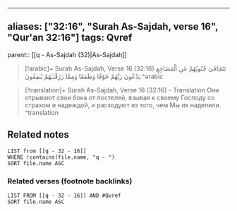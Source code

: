 
---
aliases: ["32:16", "Surah As-Sajdah, verse 16", "Qur'an 32:16"]
tags: Qvref
---

parent:: [[q - As-Sajdah (32)|As-Sajdah]]

> [!arabic]+ Surah As-Sajdah, Verse 16 (32:16)
> <span class="quran-arabic">تَتَجَافَىٰ جُنُوبُهُمْ عَنِ ٱلْمَضَاجِعِ يَدْعُونَ رَبَّهُمْ خَوْفًا وَطَمَعًا وَمِمَّا رَزَقْنَـٰهُمْ يُنفِقُونَ</span>
^arabic

> [!translation]+ Surah As-Sajdah, Verse 16 (32:16) - Translation
> Они отрывают свои бока от постелей, взывая к своему Господу со страхом и надеждой, и расходуют из того, чем Мы их наделили.
^translation



## Related notes
```dataview
LIST from [[q - 32 - 16]]
WHERE !contains(file.name, "q - ")
SORT file.name ASC
```

### Related verses (footnote backlinks)
```dataview
LIST FROM [[q - 32 - 16]] AND #Qvref
SORT file.name ASC
```

